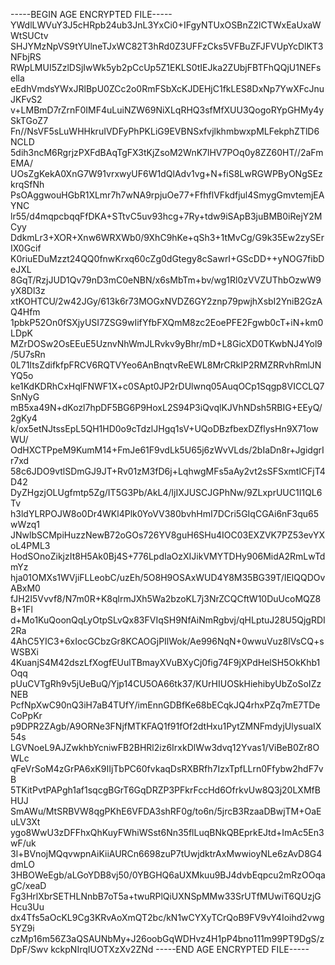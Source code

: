 -----BEGIN AGE ENCRYPTED FILE-----
YWdlLWVuY3J5cHRpb24ub3JnL3YxCi0+IFgyNTUxOSBnZ2lCTWxEaUxaWWtSUCtv
SHJYMzNpVS9tYUlneTJxWC82T3hRd0Z3UFFzCks5VFBuZFJFVUpYcDlKT3NFbjRS
RWpLMUI5ZzlDSjIwWk5yb2pCcUp5Z1EKLS0tIEJka2ZUbjFBTFhQQjU1NEFsella
eEdhVmdsYWxJRlBpU0ZCc2o0RmFSbXcKJDEHjC1fkLES8DxNp7YwXFcJnuJKFvS2
v+LMBmD7rZrnF0IMF4uLuiNZW69NiXLqRHQ3sfMfXUU3QogoRYpGHMy4ySkTGoZ7
Fn//NsVF5sLuWHHkruIVDFyPhPKLiG9EVBNSxfvjlkhmbwxpMLFekphZTlD6NCLD
5dih3ncM6RgrjzPXFdBAqTgFX3tKjZsoM2WnK7lHV7POq0y8ZZ60HT//2aFmEMA/
UOsZgKekA0XnG7W91vrxwyUF6W1dQlAdv1vg+N+fiS8LwRGWPByONgSEzkrqSfNh
PsOAggwouHGbR1XLmr7h7wNA9rpjuOe77+FfhflVFkdfjul4SmygGmvtemjEAYNC
lr55/d4mqpcbqqFfDKA+STtvC5uv93hcg+7Ry+tdw9iSApB3juBMB0iRejY2MCyy
DdkmLr3+XOR+Xnw6WRXWb0/9XhC9hKe+qSh3+1tMvCg/G9k35Ew2zySErIX0Gcif
K0riuEDuMzzt24QQ0fnwKrxq60cZg0dGtegy8cSawrI+GScDD++yNOG7fibDeJXL
8GqT/RzjJUD1Qv79nD3mC0eNBN/x6sMbTm+bv/wg1Rl0zVVZUThbOzwW9yX8Dl3z
xtKOHTCU/2w42JGy/613k6r73MOGxNVDZ6GY2znp79pwjhXsbI2YniB2GzAQ4Hfm
1pbkP52On0fSXjyUSI7ZSG9wIifYfbFXQmM8zc2EoePFE2Fgwb0cT+iN+km0LDpK
MZrDOSw2OsEEuE5UznvNhWmJLRvkv9yBhr/mD+L8GicXD0TKwbNJ4Yol9/5U7sRn
0L71ItsZdifkfpFRCV6RQTVYeo6AnBnqtvReEWL8MrCRkIP2RMZRRvhRmlJNYQ5o
ke1KdKDRhCxHqlFNWF1X+c0SApt0JP2rDUlwnq05AuqOCp1Sqgp8VICCLQ7SnNyG
mB5xa49N+dKozl7hpDF5BG6P9HoxL2S94P3iQvqlKJVhNDsh5RBIG+EEyQ/2gKy4
k/ox5etNJtssEpL5QH1HD0o9cTdzlJHgq1sV+UQoDBzfbexDZflysHn9X71owWU/
OdHXCTPpeM9KumM14+FmJe61F9vdLk5U65j6zWvVLds/2bIaDn8r+JgidgrIr7xd
58c6JDO9vtlSDmGJ9JT+Rv01zM3fD6j+LqhwgMFs5aAy2vt2sSFSxmtlCFjT4D42
DyZHgzjOLUgfmtp5Zg/IT5G3Pb/AkL4/ljIXJUSCJGPhNw/9ZLxprUUC1I1QL6Tv
h3ldYLRPOJW8o0Dr4WKl4Plk0YoVV380bvhHmI7DCri5GIqCGAi6nF3qu65wWzq1
JNwlbSCMpiHuzzNewB72oGOs726YV8guH6SHu4IOC03EXZVK7PZ53evYXoL4PML3
HodSOnoZikjzIt8H5Ak0Bj4S+776LpdIaOzXIJikVMYTDHy906MidA2RmLwTdmYz
hja01OMXs1WVjiFLLeobC/uzEh/5O8H9OSAxWUD4Y8M35BG39T/IElQQDOvABxM0
fJH2I5Vvvf8/N7m0R+K8qlrmJXh5Wa2bzoKL7j3NrZCQCftW10DuUcoMQZ8B+1Fl
d+Mo1KuQoonQqLyOtpSLvQx83FVIqSH9NfAiNmRgbvj/qHLptuJ28U5QjgRDI2Ra
4AhC5YIC3+6xIocGCbzGr8KCAOGjPIlWok/Ae996NqN+0wwuVuz8lVsCQ+sWSBXi
4KuanjS4M42dszLfXogfEUulTBmayXVuBXyCj0fig74F9jXPdHelSH5OkKhb1Oqq
pUuCVTgRh9v5jUeBuQ/Yjp14CU5OA66tk37/KUrHIUOSkHiehibyUbZoSoIZzNEB
PcfNpXwC90nQ3iH7aB4TUfY/imEnnGDBfKe68bECqkJQ4rhxPZq7mE7TDeCoPpKr
p9DPR2ZAgb/A9ORNe3FNjfMTKFAQ1f91fOf2dtHxu1PytZMNFmdyjUlysuaIX54s
LGVNoeL9AJZwkhbYcniwFB2BHRl2iz6IrxkDlWw3dvq12Yvas1/ViBeB0Zr8OWLc
qFeVrSoM4zGrPA6xK9IIjTbPC60fvkaqDsRXBRfh7IzxTpfLLrn0Ffybw2hdF7vB
5TKitPvtPAPgh1af1sqcgBGrT6GqDRZP3PFkrFccHd6OfrkvUw8Q3j20LXMfBHUJ
SmAWu/MtSRBVW8qgPKhE6VFDA3shRF0g/to6n/5jrcB3RzaaDBwjTM+OaEuLV3Xt
ygo8WwU3zDFFhxQhKuyFWhiWSst6Nn35flLuqBNkQBEprkEJtd+ImAc5En3wF/uk
3l+BVnojMQqvwpnAiKiiAURCn6698zuP7tUwjdktrAxMwwioyNLe6zAvD8G4dmLO
3HBOWeEgb/aLGoYDB8vj50/0YBGHQ6aUXMkuu9BJ4dvbEqpcu2mRzOOqagC/xeaD
Fg3HrlXbrSETHLNnbB7oT5a+twuRPlQiUXNSpMMw33SrUTfMUwiT6QUzjGHcu3Uu
dx4Tfs5aOcKL9Cg3KRvAoXmQT2bc/kN1wCYXyTCrQoB9FV9vY4Ioihd2vwg5YZ9i
czMp16m56Z3aQSAUNbMy+J26oobGqWDHvz4H1pP4bno111m99PT9DgS/zDpF/Swv
kckpNIrqIUOTXzXv2ZNd
-----END AGE ENCRYPTED FILE-----
